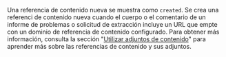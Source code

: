 Una referencia de contenido nueva se muestra como `created`. Se crea una referenci de contenido nueva cuando el cuerpo o el comentario de un informe de problemas o solicitud de extracción incluye un URL que empte con un dominio de referencia de contenido configurado. Para obtener más información, consulta la sección "[Utilizar adjuntos de contenido](/apps/using-content-attachments/)" para aprender más sobre las referencias de contenido y sus adjuntos.
